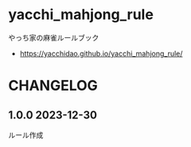 # yacchi_mahjong_rule
やっち家の麻雀ルールブック

- https://yacchidao.github.io/yacchi_mahjong_rule/

# CHANGELOG

## 1.0.0 2023-12-30

ルール作成
